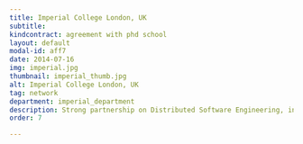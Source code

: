 ```yaml
---
title: Imperial College London, UK
subtitle: 
kindcontract: agreement with phd school
layout: default
modal-id: aff7
date: 2014-07-16
img: imperial.jpg 
thumbnail: imperial_thumb.jpg
alt: Imperial College London, UK
tag: network
department: imperial_department
description: Strong partnership on Distributed Software Engineering, in particular with Prof. Alessandra Russo
order: 7

---
```

